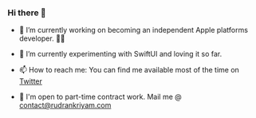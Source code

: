 ### Hi there 👋

- 🔭 I’m currently working on becoming an independent Apple platforms developer.  👨‍💻
- 🌱 I’m currently experimenting with SwiftUI and loving it so far.
- 📫 How to reach me: You can find me available most of the time on [Twitter](https://twitter.com/rudrankriyam)

- 💬 I'm open to part-time contract work. Mail me @ [contact@rudrankriyam.com](contact@rudrankriyam.com)
